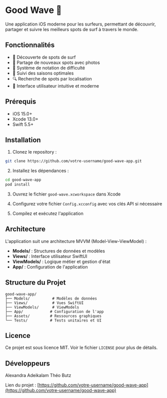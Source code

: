 # Good Wave 🌊

Une application iOS moderne pour les surfeurs, permettant de découvrir, partager et suivre les meilleurs spots de surf à travers le monde.

## Fonctionnalités

- 📍 Découverte de spots de surf
- 📸 Partage de nouveaux spots avec photos
- 🌟 Système de notation de difficulté
- 📅 Suivi des saisons optimales
- 🔍 Recherche de spots par localisation
- 📱 Interface utilisateur intuitive et moderne

## Prérequis

- iOS 15.0+
- Xcode 13.0+
- Swift 5.5+

## Installation

1. Clonez le repository :
```bash
git clone https://github.com/votre-username/good-wave-app.git
```

2. Installez les dépendances :
```bash
cd good-wave-app
pod install
```

3. Ouvrez le fichier `good-wave.xcworkspace` dans Xcode

4. Configurez votre fichier `Config.xcconfig` avec vos clés API si nécessaire

5. Compilez et exécutez l'application

## Architecture

L'application suit une architecture MVVM (Model-View-ViewModel) :

- **Models/** : Structures de données et modèles
- **Views/** : Interface utilisateur SwiftUI
- **ViewModels/** : Logique métier et gestion d'état
- **App/** : Configuration de l'application

## Structure du Projet

```
good-wave-app/
├── Models/          # Modèles de données
├── Views/           # Vues SwiftUI
├── ViewModels/      # ViewModels
├── App/            # Configuration de l'app
├── Assets/         # Ressources graphiques
└── Tests/          # Tests unitaires et UI
```

## Licence

Ce projet est sous licence MIT. Voir le fichier `LICENSE` pour plus de détails.

## Développeurs

Alexandra Adeikalam
Théo Butz

Lien du projet : [https://github.com/votre-username/good-wave-app](https://github.com/votre-username/good-wave-app)
